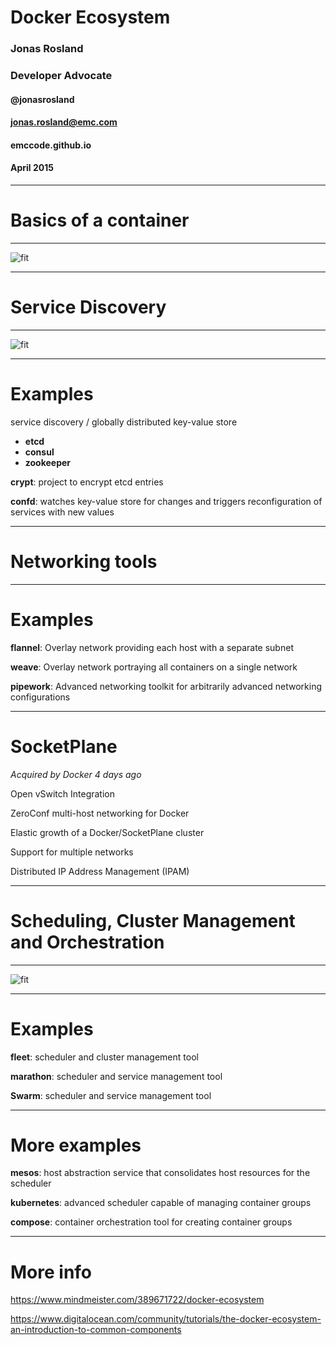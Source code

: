 # Docker Ecosystem

### Jonas Rosland
### Developer Advocate
#### @jonasrosland
#### jonas.rosland@emc.com
#### emccode.github.io
#### April 2015

---

# Basics of a container

---

![fit](https://assets.digitalocean.com/articles/docker_ecosystem/Container-Overview.png)

---

# Service Discovery

---

![fit](https://assets.digitalocean.com/articles/docker_ecosystem/Discover-Flow.png)

---

# Examples

service discovery / globally distributed key-value store
 - **etcd**
 - **consul**
 - **zookeeper**

**crypt**: project to encrypt etcd entries

**confd**: watches key-value store for changes and triggers reconfiguration of services with new values

---

# Networking tools

---

# Examples

**flannel**: Overlay network providing each host with a separate subnet

**weave**: Overlay network portraying all containers on a single network

**pipework**: Advanced networking toolkit for arbitrarily advanced networking configurations

---

# SocketPlane

_Acquired by Docker 4 days ago_

Open vSwitch Integration

ZeroConf multi-host networking for Docker

Elastic growth of a Docker/SocketPlane cluster

Support for multiple networks

Distributed IP Address Management (IPAM)

---

# Scheduling, Cluster Management and Orchestration

---

![fit](https://assets.digitalocean.com/articles/docker_ecosystem/Example-Schedule-App-F.png)

---

# Examples

**fleet**: scheduler and cluster management tool

**marathon**: scheduler and service management tool

**Swarm**: scheduler and service management tool

---

# More examples

**mesos**: host abstraction service that consolidates host resources for the scheduler

**kubernetes**: advanced scheduler capable of managing container groups

**compose**: container orchestration tool for creating container groups

---

# More info

https://www.mindmeister.com/389671722/docker-ecosystem

https://www.digitalocean.com/community/tutorials/the-docker-ecosystem-an-introduction-to-common-components
